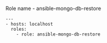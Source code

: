 Role name - ansible-mongo-db-restore

    ---
    - hosts: localhost
      roles:
        - role: ansible-mongo-db-restore
